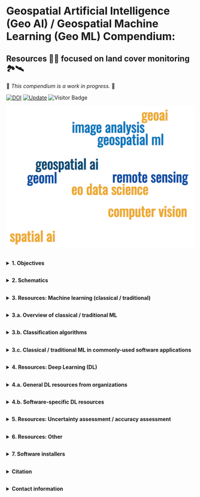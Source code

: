 # Geospatial Artificial Intelligence (Geo AI) / Geospatial Machine Learning (Geo ML) Compendium:
## Resources 👨‍💻 focused on land cover monitoring 🏞️🛰️

🚨 *This compendium is a work in progress.* 🚨

[![DOI](https://zenodo.org/badge/DOI/10.5281/zenodo.16735094.svg)](https://doi.org/10.5281/zenodo.16735094)
[![Update](https://img.shields.io/github/last-commit/bzgeo/Geo_AI_compendium?label=last%20updated&style=flat-square)](https://github.com/BzGEO/Geo_AI_compendium)
![Visitor Badge](https://visitor-badge.laobi.icu/badge?page_id=bzgeo.Geo_AI_compendium)

![](https://github.com/BzGEO/Geo_AI_compendium/blob/main/_graphics/word_cloud_v2023-05-05b.PNG)

##
<details>
  <summary><b> 1. Objectives</b></summary>

* Document the various Machine Learning approaches available across various [desktop + cloud] platforms (e.g. [ArcGIS Pro](https://www.esri.com/en-us/arcgis/products/arcgis-pro/overview), [ENVI](https://www.nv5geospatialsoftware.com/Products/ENVI), [ERDAS Imagine](https://hexagon.com/products/erdas-imagine), [GEE](https://code.earthengine.google.com/), [QGIS](https://qgis.org/),[R](https://cran.r-project.org/), [SNAP](https://step.esa.int/main/download/snap-download/), [TerrSet](https://github.com/ClarkCGA/terrset))
  * Compile resources (including tutorials and sample scripts) regarding how to implement those approaches in the platforms listed ⬆️
  * Understand how to replicate ML workflows from one platform to another
* Understand the limitations of the various ML approaches 🤔
  * Push the limits of the various approaches
  * *For instance, what determines the taste of the cake? The quality of the ingredients used, or the technique of the baker?* 🤔

</details>

##
<details>
  <summary><b> 2. Schematics</b></summary>

* Overview of the distinctions between Artificial Intelligence (AI), Machine Learning (ML), and Deep Learning (DL)

![](https://github.com/BzGEO/Geo_AI_compendium/blob/main/_graphics/venn_diagram_ai_small.png)

*source*: [Human Centered AI Lab (2017)](https://human-centered.ai/wordpress/wp-content/uploads/2017/11/Deep-Learning-subset-of-Machine-Learning-subset-of-Artificial-Intelligence.jpg)

**Therefore ⬇️ we will focus on the broader ML and the DL aspects of geospatial artificial intelligence.** 🧐

* Overview of various tools for doing ML (“[SciKit-Learn algorithm cheat sheet](https://scikit-learn.org/stable/machine_learning_map.html)”):

![](https://github.com/BzGEO/Geo_AI_compendium/blob/main/_graphics/scikit_learn_cheatsheet.PNG)

*source*: [SciKitLearn](https://scikit-learn.org/stable/machine_learning_map.html)

</details>

##
<details>
  <summary><b> 3. Resources: Machine learning (classical / traditional)</b></summary>
 
*These are resources for commonly-used software applications.*

</details>

##
<details>
  <summary><b> 3.a. Overview of classical / traditional ML </b></summary>
 
*Let's start with an overview of Machine Learning.*

![](https://github.com/BzGEO/Geo_AI_compendium/blob/main/_graphics/google_2022_ml_defn.PNG)
*source*: [Google (2022)](https://docs.google.com/presentation/d/1zha7dCuy7Rq43OFDQOXbwWbDP2fAv5aOpgdzhno7IhU/edit?slide=id.gff707151b9_21_75#slide=id.gff707151b9_21_75)

*By the way, how does classical / traditional ML differ from Deep Learning?* 🤔

![](https://github.com/BzGEO/Geo_AI_compendium/blob/main/_graphics/google_2024_ml_vs_dl.PNG)
*source*: [Google (2024)](https://docs.google.com/presentation/d/1BUk4pvlpJb5Uwm4Uld8WqDun4MexaLygACcd1pRWCVc/edit?slide=id.g2f65abacf57_0_1#slide=id.g2f65abacf57_0_1)

</details>

##
<details>
  <summary><b> 3.b. Classification algorithms </b></summary>

**3.b.1. Unsupervised classification algorithms**

**K-means**

![](https://github.com/BzGEO/Geo_AI_compendium/blob/main/_graphics/algo_unsupervised_k_means.PNG)

*source*: B. Howell (2006)


**ISODATA**

![](https://github.com/BzGEO/Geo_AI_compendium/blob/main/_graphics/algo_unsupervised_isodata_1.PNG)

*source*: B. Howell (2006)


![](https://github.com/BzGEO/Geo_AI_compendium/blob/main/_graphics/algo_unsupervised_isodata_2.PNG)

*source*: J. Jensen (2005)


![](https://github.com/BzGEO/Geo_AI_compendium/blob/main/_graphics/algo_unsupervised_isodata_3.PNG)

*source*: J. Jensen (2005)


**3.b.2. Supervised classification algorithms**

**Minimum Distance**

![](https://github.com/BzGEO/Geo_AI_compendium/blob/main/_graphics/algo_min_dist.PNG)

*source*: B. Howell (2006)


**Maximum Likelihood**

![](https://github.com/BzGEO/Geo_AI_compendium/blob/main/_graphics/algo_mlc.PNG)

*source*: B. Howell (2006)


**Support Vector Machine**

![](https://github.com/BzGEO/Geo_AI_compendium/blob/main/_graphics/algo_svm.PNG)

*source*: [SciKit-Learn (2024)](https://scikit-learn.org/stable/modules/svm.html)


**Random Forest**

![](https://github.com/BzGEO/Geo_AI_compendium/blob/main/_graphics/algo_rf.PNG)

*source*: [RUS-Copernicus (2017)](https://eo4society.esa.int/wp-content/uploads/2022/01/LAND01_CropMapping_Seville.pdf)


**Other: Miscellaneous supervised ML classification output options in Earth Engine** ➡️ *some classifiers output class probability maps*

![](https://github.com/BzGEO/Geo_AI_compendium/blob/main/_graphics/algo_gee_options.PNG)

*source*: [Google (2022)](https://docs.google.com/presentation/d/1zha7dCuy7Rq43OFDQOXbwWbDP2fAv5aOpgdzhno7IhU/edit#slide=id.gff707151b9_21_352) | for viewing class probabilities, see [this](https://developers.google.com/earth-engine/apidocs/ee-classifier-setoutputmode)

</details>

##

<details>
  <summary><b> 3.c. Classical / traditional ML in commonly-used software applications </b></summary>

**ArcGIS**
* Classifying Images in **ArcGIS Desktop** 10.4 [tutorial](https://community.esri.com/t5/esri-technical-support-blog/classifying-images-in-arcgis-for-desktop-10-4)
* Train a 'Random Trees' classifier in **ArcGIS Desktop** [tutorial](https://desktop.arcgis.com/en/arcmap/latest/tools/spatial-analyst-toolbox/train-random-trees-classifier.htm)
  * Random Forest explainer [video](https://www.youtube.com/watch?v=HL0nz9uOtF8) 🎥
* Overview of image classification in **ArcGIS Pro** [tutorial](https://pro.arcgis.com/en/pro-app/latest/help/analysis/image-analyst/overview-of-image-classification.htm)

**QGIS**
* Supervised classification using the Semi-automatic classification Plugin (SCP)’s various algorithms and Sentinel-2 data in QGIS [tutorial](https://dges.carleton.ca/CUOSGwiki/index.php/Supervised_classification_in_QGIS)

**ENVI**
* Classification (supervised + unsupervised ML) workflow [overview](https://www.nv5geospatialsoftware.com/docs/Classification.html)
* Classification [tutorial](https://www.nv5geospatialsoftware.com/docs/classificationtutorial.html)

**SNAP**
* Unsupervised classification of land cover using Sentinel-1 in SNAP [tutorial](https://dges.carleton.ca/CUOSGwiki/index.php/Unsupervised_Landcover_Classification_In_SNAP_Using_Sentinel_1_Imagery)
* Supervised classification (Random Forests) of forests using Sentinel-2 in SNAP [tutorial](https://dges.carleton.ca/CUOSGwiki/index.php/Random_Forest_Supervised_Classification_Using_Sentinel-2_Data)
* Land cover classification (unsupervised, supervised) using Sentinel-1 in SNAP [tutorial](http://step.esa.int/docs/tutorials/S1TBX%20Landcover%20classification%20with%20Sentinel-1%20GRD.pdf)

**Google Earth Engine (GEE)**
* Basic ML in GEE
  * [Slides](https://docs.google.com/presentation/d/1zha7dCuy7Rq43OFDQOXbwWbDP2fAv5aOpgdzhno7IhU) (2022) ➡️ *see [slide 69](https://www.google.com/url?q=https://docs.google.com/presentation/d/1zha7dCuy7Rq43OFDQOXbwWbDP2fAv5aOpgdzhno7IhU/edit%23slide%3Did.gff707151b9_21_490&sa=D&source=docs&ust=1753935599322924&usg=AOvVaw2eVgFXxv2aAIFeSD3xLMYe) for restrictions re: the size of the training samples and classifier*
    * [Video](https://www.youtube.com/watch?v=WvaBZbph_cU) 🎥 (2022)
  * [Slides](https://docs.google.com/presentation/d/1aZA8Q7nI-lCWHh709U2xRr2tSaGL6WRbfWMZfDecuSw/edit?resourcekey=0-L4QfUh2AXGnMoLgmrnTHxw#slide=id.g248af0f0c61_0_0) - Geospatial ML intro (2023)
  * [Slides](https://docs.google.com/presentation/d/1jT2biH6DIlN133djneZcdXS7-CgR-dlWm2jBQ1KhM50) - EE classifiers (2023)
    * [Video](https://www.youtube.com/watch?v=arqbzovtQTo) 🎥 (2023)
  * [Slides](https://docs.google.com/presentation/d/1BUk4pvlpJb5Uwm4Uld8WqDun4MexaLygACcd1pRWCVc/edit#slide=id.g23ba3cc7e10_1_0) (2024)
* Overview of [unsupervised ML](https://developers.google.com/earth-engine/guides/clustering)
* Overview of [supervised ML](https://developers.google.com/earth-engine/guides/classification)
* Example excercise for [supervised classification using GEE](https://dges.carleton.ca/CUOSGwiki/index.php/Supervised_Classifications_using_Google_Earth_Engine)
* Example supervised learning classifiers
  * [Minimum distance](https://developers.google.com/earth-engine/apidocs/ee-classifier-minimumdistance) ➡️ includes 4 approaches, including:
    * Euclidean Distance
    * Mahalanobis Distance
    * Manhattan Distance
    * Spectral Angle / Cosine
      * Example Minimum Distance [script](https://code.earthengine.google.com/711333e694ed218c9bee90b4e2a1e239) (*including a condition limiting the minimum distance to classes*)
  * [Support Vector Machine (SVM)](https://developers.google.com/earth-engine/apidocs/ee-classifier-libsvm)
  * [Classification & Regression Trees (CART)](https://developers.google.com/earth-engine/apidocs/ee-classifier-smilecart)
  * [Naives Bayes](https://developers.google.com/earth-engine/apidocs/ee-classifier-smilenaivebayes) ➡️ *includes what is otherwise referred to as Maximum Likelihood Classification (MLC)*
  * [Random Forest](https://developers.google.com/earth-engine/apidocs/ee-classifier-smilerandomforest)

![](https://github.com/BzGEO/Geo_AI_compendium/blob/main/_graphics/gee_clusterers_2025-07.PNG)

![](https://github.com/BzGEO/Geo_AI_compendium/blob/main/_graphics/gee_classifiers_2025-07.PNG)

</details>

##
<details>
  <summary><b> 4. Resources: Deep Learning (DL) </b></summary>


**"Everybody else is doing [*Deep Learning*], so why can't we?"**

![](https://github.com/BzGEO/Geo_AI_compendium/blob/main/_graphics/cranberries_dl_small2.png)

*source*: modified from the Cranberries' "Everybody Else is Doing It, So Why Can't We?" album cover (1993)

**TensorFlow resources**

![](https://github.com/BzGEO/Geo_AI_compendium/blob/main/_graphics/dl_01.PNG)

*source*: Google

</details>

##
<details>
  <summary><b> 4.a. General DL resources from organizations </b></summary>


*Resources from Development Seed*
* Development Seed (2021): Deep Learning overview resources developed for SERVIR Amazonia: GitHub [repo](https://github.com/developmentseed/servir-amazonia-ml)
* Development Seed (2021): Deep Learning overview resources developed for SERVIR Amazonia: Jupyter Book
  * 1: [Introduction to ML, Neural Networks (NN), and DL](http://devseed.com/servir-amazonia-ml/docs/Lesson1a_Intro_ML_NN_DL.html)
  * 2: [Introduction to TensorFlow & Keras](http://devseed.com/servir-amazonia-ml/docs/Lesson1b_Intro_TensorFlow_Keras.html)
  * 3: [Accessing Planet / NICFI mosaic data](http://devseed.com/servir-amazonia-ml/docs/Lesson2a_get_planet_NICFI.html)
  * 4: [Processing data for use in DL](http://devseed.com/servir-amazonia-ml/docs/Lesson2b_prep_data_ML_segmentation.html)
  * 5: [Semantic segmentation with DL](http://devseed.com/servir-amazonia-ml/docs/Lesson3_deeplearning_crop_segmentation.html)
  * 6: [Evaluating semantic segmentation models](http://devseed.com/servir-amazonia-ml/docs/Lesson4_evaluation.html)
  * 7: [Dealing with limited data for semantic segmentation](http://devseed.com/servir-amazonia-ml/docs/Lesson5_dealing_with_limited_data.html)


*Resources from SERVIR*
* SERVIR (2019): TensorFlow basics overview by Kel Markert
  * [Slides](https://docs.google.com/presentation/d/1dXJOrNrqSzksN_TrzKPby5mZqZm9_YXJJ-nCcqdkGFU/edit#slide=id.p) ➡️ complementary to Google’s 2022 DL slide deck
  * Colab [notebook](https://colab.research.google.com/drive/1dGj-j2V_xk8M5o_9i1tBxuE4ZFQEaoyZ)
* SERVIR Geo AI Working Group (formerly TensorFlow Working Group) [resources (2019-present)](https://sites.google.com/uah.edu/2020-tensorflow-technical-exch/home/resources)
* SERVIR Geo AI Working Group presentation [videos (~2022-present)](https://www.youtube.com/playlist?list=PLKlxghiZuIM59XVSjuye43qcHXRZLwQNN) 🎥
* Overview of how GEE connects to Google Cloud and AI (Sept. 2019): "Understanding the workflow between the Tensorflow library, Google Cloud Platform, Google Earth Engine, and Google Colab is a challenging undertaking..." (T. Mayer / SERVIR SCO)

![](https://github.com/BzGEO/Geo_AI_compendium/blob/main/_graphics/dl_02.PNG)

*Resources from Spatial Thoughts*
* Building a Deep Neural Network
  * [Slides](https://docs.google.com/presentation/d/1hPVRnxp2Vp1VHXBtu36SH_UtEOjPz70KcDV-zGIin3U/edit#slide=id.ge30b5f6dd9_0_33) / [Video](https://youtu.be/34yNkLmEHAI?t=5957) 🎥
  * [Colab Notebook](https://colab.research.google.com/github/spatialthoughts/courses/blob/master/code/end_to_end_gee/tf_gee_dnn_model.ipynb) → *this can be run using local (i.e. desktop or laptop) resources, per these [instructions](https://research.google.com/colaboratory/local-runtimes.html)*

![](https://github.com/BzGEO/Geo_AI_compendium/blob/main/_graphics/dl_03.PNG)

*source*: [U. Gandhi / Spatial Thoughts (2024)](https://youtu.be/34yNkLmEHAI?t=5197)

*Resources from Google*
* Google (2019): Overview of the connections between GEE, Google Cloud, and the AI Platform (now formally, "Vertex AI"):

![](https://github.com/BzGEO/Geo_AI_compendium/blob/main/_graphics/dl_04.PNG)

*source*: [N. Clinton, C. Brown / Google (2019)](https://medium.com/google-earth/down-to-earth-with-ai-platform-7bc363abf4fa)

* Google (2022): Overview of implementing DL using GEE and TensorFlow
  * [Slides](https://docs.google.com/presentation/d/1HcbbEnC0wbGfp-d6qXbVkcBryP0acNlBKeMCsDCUXpw/edit#slide=id.g15d38b5130c_10_137)
  * [Video](https://www.youtube.com/watch?v=aiqAN1Zlhdk) 🎥
  * [Colab Notebook](https://colab.research.google.com/drive/1QuKj2U5ekiUMYTJC6qpEK3F1unOlCUej)

![](https://github.com/BzGEO/Geo_AI_compendium/blob/main/_graphics/dl_05.PNG)

*source*: [Google (2022)](https://docs.google.com/presentation/d/1HcbbEnC0wbGfp-d6qXbVkcBryP0acNlBKeMCsDCUXpw/edit#slide=id.g15d38b5130c_10_137)

* Google (2023): 
  * [Slides](https://docs.google.com/presentation/d/1e5ppyNts-KJx1YIawP-04QxkAXelOrjzKJ0HPpwNILY)
  * Video 🎥 ([part 1](https://www.youtube.com/watch?v=_BjtxPSO1Ho), [part 2](https://www.youtube.com/watch?v=2iiC1p69-EY))
  * Colab notebooks
    * [Part 1](https://colab.research.google.com/drive/1jHgVUls9w0y4HmndV-mpvyZ6yrNuvrjk?usp=sharing): Tables
    * [Part 2.1](https://colab.research.google.com/drive/1NgEB1G17ahL8roNdaDP-UBMbjfyv8XJA?usp=sharing): Generating training data
    * [Part 2.1.1](https://colab.research.google.com/drive/1No82eyqGcsklsKh5H2LFtDGg92pBhHkz): Data flow (transfer)
    * [Part 2.2](https://colab.research.google.com/drive/1KdCNaqYFgAk9ohEF5hWIh7eRkHDPL2-m): Model training on Vertex AI
    * [Part 2.3](https://colab.research.google.com/drive/1v0o5MEDxSkUT-Eg0RXo2u7rj4oPdZ0Lg): Model prediction

* Google (2024): Deep Learning with Earth Engine & Vertex AI
  * [Slides](https://docs.google.com/presentation/d/1eNJDIoJg-ADrxC09JIzl00frjyseEc917rItTDPalGI)
    * [Embeddings (1)](https://docs.google.com/presentation/d/1ZfBYUNV1w377rkxc3REm5_evyzMJF6szxXGBszKC7uw/edit#slide=id.g3012811fd68_0_1316)
    * [Embeddings (2)](https://docs.google.com/presentation/d/1azsWfeDuC-ZF5L8LNuWAEe49UOsxC-pPvqyZvSvJThk/edit#slide=id.g303d69aca51_0_197)
  * Colab Notebook: [Soybean mapping](https://colab.research.google.com/drive/1Iip9Li7ZguMxKUjZ4mbcg_q1EDyAvUB2)
  * [Other Vertex AI examples](https://developers.google.com/earth-engine/guides/ml_examples#multi-class-prediction-with-a-dnn-hosted-on-vertex-ai)

* Google (2025)
  * Embeddings (Embedding Field Model)
    * GEE Data Catalog [entry](https://developers.google.com/earth-engine/datasets/catalog/GOOGLE_SATELLITE_EMBEDDING_V1_ANNUAL)
    * [Blog post](https://medium.com/google-earth/ai-powered-pixels-introducing-googles-satellite-embedding-dataset-31744c1f4650)
    * [White paper](https://storage.googleapis.com/deepmind-media/DeepMind.com/Blog/alphaearth-foundations-helps-map-our-planet-in-unprecedented-detail/alphaearth-foundations.pdf)
    * [Slides (with code links)](https://docs.google.com/presentation/d/1BwKuuKrC29hiGccuACaKUO6WACJ2bb7gqB31_zETdHI/edit?slide=id.g35452590b7b_2_1035#slide=id.g35452590b7b_2_1035) - *from the ESA Living Planet Symposium*
    * Tutorials
      * [Part 1](https://developers.google.com/earth-engine/tutorials/community/satellite-embedding-01-introduction): Intro
      * [Part 2](https://developers.google.com/earth-engine/tutorials/community/satellite-embedding-02-unsupervised-classification): Unsupervised classification
      * [Part 3](https://developers.google.com/earth-engine/tutorials/community/satellite-embedding-03-supervised-classification): Supervised classification
      * [Part 4](https://developers.google.com/earth-engine/tutorials/community/satellite-embedding-04-regression): Regression
      * [Part 5](https://developers.google.com/earth-engine/tutorials/community/satellite-embedding-05-similarity-search): Similarity search

*Resources from other sources*
* Deep learning for land cover classification example (2023) - from [@Ramiqcom](https://www.youtube.com/@ramiqcom)
  * [Video](https://www.youtube.com/watch?v=NFoZPyQqVRA) 🎥
  * [GEE script](https://code.earthengine.google.com/49ccc840cb05e39282cc9d4ca88d82e0)
  * [Colab notebook](https://colab.research.google.com/drive/1mtzWCo4mczLuSjYZiD7JLicNH2jhsljD)

</details>

##
<details>
  <summary><b> 4.b. Software-specific DL resources </b></summary>


*ArcGIS-related resources*

![](https://github.com/BzGEO/Geo_AI_compendium/blob/main/_graphics/esri_dl_defns_2024.PNG)

*source*: [Esri (2021)](https://www.esri.com/arcgis-blog/products/arcgis-pro/imagery/deep-learning-with-arcgis-pro-tips-tricks-part-2/)

* "Demystifying Geo AI" [article](https://www.esri.com/about/newsroom/arcnews/demystifying-geoai/) 2023
* "Land Cover Mapping using Pretrained Deep Learning Models" [article](https://www.esri.com/arcgis-blog/products/arcgis/imagery/pretrained-land-cover-models/) 2023
* Deep learning in ArcGIS Pro 3.x
  * [Overview](https://www.esri.com/arcgis-blog/products/arcgis-pro/geoai/deep-learning-for-image-analyst-whats-new-in-arcgis-pro-3-2/): "Deep Learning for Image Analyst – What’s New in ArcGIS Pro 3.2" (2023)
  * [Overview](https://www.esri.com/arcgis-blog/products/arcgis-pro/geoai/whats-new-for-geoai-in-the-image-analyst-extension-of-arcgis-pro-3-3/): "What's new for GeoAI in the Image Analyst extension of ArcGIS Pro 3.3" (2024)
  * [Classifying pixels using DL with ArcGIS' Image Analyst](https://pro.arcgis.com/en/pro-app/latest/tool-reference/image-analyst/classify-pixels-using-deep-learning.htm)
  * [Classifying objects using DL with ArcGIS' Image Analyst](https://pro.arcgis.com/en/pro-app/latest/tool-reference/image-analyst/classify-objects-using-deep-learning.htm)
  * [Pixel classification](https://pro.arcgis.com/en/pro-app/latest/tool-reference/image-analyst/pixel-classification.htm) ➡️ "In this case of sparse training samples as below, you must set the ignore class parameter to 0. This will ignore the pixels that have not been classified for training."
  * [Selecting DL model type](https://support.esri.com/en-us/knowledge-base/problem-train-deep-learning-model-model-type-not-found--000025249) ➡️ "Classify pixels using deep learning" → "Classified tiles" option
  * [Deep learning toolset](https://pro.arcgis.com/en/pro-app/latest/tool-reference/image-analyst/an-overview-of-the-deep-learning-toolset-in-image-analyst.htm) ➡️ explanation of the main ArcGIS DL tools
  * [Deep learning model architectures](https://pro.arcgis.com/en/pro-app/latest/tool-reference/image-analyst/train-deep-learning-model.htm) ➡️ **really useful to review** 😉
  * [Training Deep Learning Model (Image Analyst)](https://pro.arcgis.com/en/pro-app/latest/tool-reference/image-analyst/train-deep-learning-model.htm)
  * [Deep learning model review](https://pro.arcgis.com/en/pro-app/latest/help/analysis/image-analyst/deep-learning-model-reviewer.htm)
  * [Pretrained Deep Learning Models](https://www.esri.com/en-us/arcgis/deep-learning-models)
    * "Introducing pretrained geospatial deep learning models" [article](https://www.esri.com/arcgis-blog/products/arcgis/imagery/introducing-ready-to-use-deep-learning-models/) (2020)
    * [Pixel classification models](https://livingatlas.arcgis.com/en/browse/?q=dlpk%20classification#d=2&q=dlpk+classification)
      * [Mangrove classification using Landsat-8](https://www.arcgis.com/home/item.html?id=741a56ae6a5340058b9704a8f68f1b9a)
      * [Land cover classification using Landsat-8](https://www.arcgis.com/home/item.html?id=e732ee81a9c14c238a14df554a8e3225)
      * [Land cover classification using Sentinel-2](https://www.arcgis.com/home/item.html?id=afd124844ba84da69c2c533d4af10a58)
      * [Land cover classification using aerial photography](https://www.arcgis.com/home/item.html?id=a10f46a8071a4318bcc085dae26d7ee4)
    * Segment Anything Model (SAM) [instructions](https://doc.arcgis.com/en/pretrained-models/latest/imagery/using-segment-anything-model-sam-.htm)
    * Deep Learning package for ArcGIS
      * Installation [notes](https://pro.arcgis.com/en/pro-app/latest/help/analysis/deep-learning/install-deep-learning-frameworks.htm)
      * [Installers](https://github.com/Esri/deep-learning-frameworks?tab=readme-ov-file)
    * [Non-Esri] [Quick Intro to Deep Learning Classifications in ArcGIS Pro](https://www.youtube.com/watch?v=jV-U1RI_qus) (2023)
* Deep learning via ArcGIS API for Python [page](https://developers.arcgis.com/python/samples/land-cover-classification-using-unet/) (2022)
* Esri Jupyter notebooks setup [instructions](https://guides.lib.purdue.edu/DataScience/ArcGISPro) (from Purdue U.)
* Example classification tutorial [video](https://www.youtube.com/watch?v=nFbxIek4Tiw) 🎥 (from GeoTown)
* Esri community [forum](https://community.esri.com/t5/custom/page/page-id/Communities)
  * [Questions](https://community.esri.com/t5/arcgis-pro-questions/suggestions-for-deep-learning-backbone-model-for/m-p/1538698) about deep learning patch sizes (14 Sept. 2024)
  * [Questions](https://community.esri.com/t5/arcgis-pro-questions/deep-learning-tools-not-working-in-arcgis-pro-3-4/m-p/1556677#M89931) about installation of v. 3.4 (7 Nov. 2024)
* Esri Australia GIS Directions [podcast episodes](https://esriaustralia.com.au/resources/podcasts/gis-directions/homepage) on Machine Learning


![](https://github.com/BzGEO/Geo_AI_compendium/blob/main/_graphics/arcgis_dl_tools_v_3_3.PNG)

*source*: screenshot from ArcGIS Pro v. 3.3


*QGIS-related resources*
* General list of [QGIS plugins](https://plugins.qgis.org/plugins/tags/deep-learning/) referencing DL
* QGIS Deepness: Deep Neural Remote Sensing [plugin](https://plugins.qgis.org/plugins/deepness/) (2024) 🆕
  * Documentation [page](https://qgis-plugin-deepness.readthedocs.io/en/latest/)
  * “[Model Zoo](https://qgis-plugin-deepness.readthedocs.io/en/latest/main/main_model_zoo.html)”
* QGIS Deep Learning Tools [plugin](https://plugins.qgis.org/plugins/DeepLearningTools/) (2021)
* QGIS Deep Learning Datasets Maker [plugin](https://plugins.qgis.org/plugins/deep-learning-datasets-maker/) (2022)


*ENVI-related resources*
* Overview of the ENVI Deep Learning Process [page](https://www.nv5geospatialsoftware.com/docs/OverviewENVIDeepLearning.html)
* ENVI Deep Learning Guide [Map](https://www.nv5geospatialsoftware.com/docs/guidemap.html)
* What's New in ENVI Deep Learning 3.0 [page](https://www.nv5geospatialsoftware.com/docs/deep_learning_WhatsNew.html)
* ENVI Deep Learning system requirements [page](https://www.nv5geospatialsoftware.com/docs/systemrequirements.html)
* Train Deep Learning Models Using the ENVI Modeler [page](https://www.nv5geospatialsoftware.com/docs/trainusingmodeler.html)

*R-related resources*
* NeuralNet package basic [documentation](https://cran.r-project.org/web/packages/neuralnet/index.html)
* Torch (PyTorch) package basic [documentation](https://cran.r-project.org/web/packages/torch/index.html)
  * ReddIt thread re: packaging of PyTorch / TensorFlow in R → *“Has anyone else noticed that there do not seem to be many packages in R that allow for Neural Networks and Deep Learning (with the exception of "nnet")? It seems that any time and R user would like to fit Neural Networks, they are "forced" to use the R version of "keras" (through "reticulate") - ultimately, the fitting of the Neural Network is done behind the scenes in Python.”*
* DataCamp [tutorial](https://www.datacamp.com/tutorial/neural-network-models-r) for building a neural network in R using NeuralNet, Keras, and TensorFlow packages
* Udemy course preview [video](https://youtu.be/xrBkTy_F-h8?t=226) 🎥 about neural networks in R (2019) → Udemy [course](https://www.udemy.com/course/how-to-use-ann-for-prediction-mapping-using-gis-data/)


![](https://github.com/BzGEO/Geo_AI_compendium/blob/main/_graphics/oversized_salad_dl2.png)

</details>

##
<details>
  <summary><b> 5. Resources: Uncertainty assessment / accuracy assessment </b></summary>


## 

* General accuracy assessment
  * ArcGIS Desktop: Accuracy Assessment for Image Classification [page](https://desktop.arcgis.com/en/arcmap/latest/manage-data/raster-and-images/accuracy-assessment-for-image-classification.htm)
  * ArcGIS Pro: Accuracy Assessment [page](https://pro.arcgis.com/en/pro-app/latest/help/analysis/image-analyst/accuracy-assessment.htm)
  * GEE: Export training samples [script](https://developers.google.com/earth-engine/apidocs/export-table-todrive)
  * QGIS: Accuracy assessment [plugin](https://plugins.qgis.org/plugins/accassess/)

* Accuracy assessment of land cover data applying statistical best practices
  * Area Estimation & Accuracy Assessment (AREA2) toolbox
    * GitHub page: https://github.com/bullocke/AREA2/blob/master/README.md
    * GEE repository: https://code.earthengine.google.com/?accept_repo=projects/AREA2/public

![](https://github.com/BzGEO/Geo_AI_compendium/blob/main/_graphics/graphic_ml_algorithm_accuracy_metwalli.png)

[*source*](https://towardsdatascience.com/how-to-choose-the-right-machine-learning-algorithm-for-your-application-1e36c32400b9): Sara A. Metwalli / Towards Data Science (2020)

* The issue of training, validation, and test data
  * Training, validation, and test data sets (Wikipedia): https://en.wikipedia.org/wiki/Training,_validation,_and_test_data_sets
  * Definitions (from J. Brownlee, 2020): https://machinelearningmastery.com/difference-test-validation-datasets/

![](https://github.com/BzGEO/Geo_AI_compendium/blob/main/_graphics/graphic_validation_brownlee.png)
[*source*](https://machinelearningmastery.com/difference-test-validation-datasets/): J. Brownlee (2020)

</details>

##
<details>
  <summary><b> 6. Resources: Other </b></summary>

**GEE**
* Earth Engine Fundamentals & Applications [book](https://www.eefabook.org/) (2022) 📔
  * [Videos](https://www.youtube.com/@eefabook3667/videos) 🎥
  * EEFA book GEE code [repository](https://code.earthengine.google.com/?accept_repo=projects/gee-edu/book) 💾
* Earth Engine higher education [tutorials](https://developers.google.com/earth-engine/tutorials/edu) 📝
* Earth Engine general [tutorials](https://developers.google.com/earth-engine/tutorials/community/explore) 📝
* Earth Engine Developers [Google Group](https://groups.google.com/g/google-earth-engine-developers/) 👨‍💻

**Miscellaneous**

* NASA Science Mission Directorate [Artificial Intelligence initiative](https://science.nasa.gov/open-science/smd-ai-initiative/)
* Oak Ridge National Lab [Trillion Pixel Challenge](https://geoai.ornl.gov/trillion-pixel/)
  * Sept. 2019 workshop [report](https://geoai.ornl.gov/trillion-pixel/wp-content/uploads/sites/2/2021/03/Trillion_Pixel_Challenge_Workshop_Report-for-public-release.pdf)
  * July 2023 workshop [press release](https://www.ornl.gov/news/trillion-pixel-challenge-looks-ahead-next-decade-geoai-innovation)
  * Sept. 2024 workshop [report](https://geoai.ornl.gov/trillion-pixel/wp-content/uploads/sites/2/2025/06/2024_GeoAI_Trillion_Pixel_Workshop_Report.pdf)

* Statistical Machine Intelligence and Learning Engine [(SMILE)](https://haifengl.github.io/classification.html)
  * Google: SMILE Naive Bayes [documentation](https://developers.google.com/earth-engine/apidocs/ee-classifier-smilenaivebayes)

* Other ['open source GIS tutorials'](https://dges.carleton.ca/CUOSGwiki/index.php/Main_Page) from Carleton University (Canada)
  
* How to open a Google Colab Notebook from Github in [Google Colab](https://colab.research.google.com/): "*Just change the domain from 'github.com' to 'githubtocolab.com' and the notebook will open in Colab.*" [source](https://stackoverflow.com/questions/62596466/how-can-i-run-notebooks-of-a-github-project-in-google-colab#:~:text=Open%20Github%20notebook%20whatever%20you,notebook%20will%20open%20in%20Colab)


**Neural networks + deep learning in general**
* Neural networks explainer [video](https://www.youtube.com/watch?v=X22ENbm4BfU) 🎥 from Esri ➡️ *great contrast* w/ Random Forest explainer [video](https://www.youtube.com/watch?v=HL0nz9uOtF8) 🎥

</details>

##
<details>
  <summary><b> 7. Software installers </b></summary>

##
* ArcGIS Pro 3.x deep learning package [installers](https://github.com/Esri/deep-learning-frameworks?tab=readme-ov-file#download) ➡️ *current to ArcGIS Pro 3.5* 👀
* QGIS
  * Main program [installer](https://qgis.org/download/)
  * Deep learning [plugins](https://plugins.qgis.org/search/?q=deep+learning)
* R
  * Main program
    * [Linux installers](https://cran.r-project.org/bin/linux/)
    * [macOS installers](https://cran.r-project.org/bin/macosx/)
    * [Windows installers](https://cran.r-project.org/bin/windows/base/)
  * R Studio *v.2025.05.1+513* [installer](https://download1.rstudio.org/electron/windows/RStudio-2025.05.1-513.exe)
* SNAP [installers](https://step.esa.int/main/download/snap-download/)
* TerrSet [installers](https://github.com/ClarkCGA/terrset/releases)

</details>

##
<details>
  <summary><b> Citation </b></summary>

##
If this documentation is used in publications, presentations, or other venues, please cite 📝 the following:

Cherrington, E. (2025). Geo AI Compendium (Version 1.0.0) [Document]. https://doi.org/10.5281/zenodo.16735094

[![DOI](https://zenodo.org/badge/DOI/10.5281/zenodo.16735094.svg)](https://doi.org/10.5281/zenodo.16735094)

</details>

##
<details>
  <summary><b> Contact information </b></summary>

##
If you have any questions, feel free to contact Emil Cherrington by :envelope_with_arrow: email: **emil.cherrington [at] uah.edu**.


</details>
